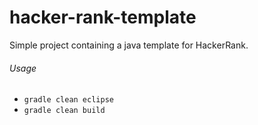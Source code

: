 # hacker-rank-template

Simple project containing a java template for HackerRank.

###### Usage

* `gradle clean eclipse`
* `gradle clean build`
